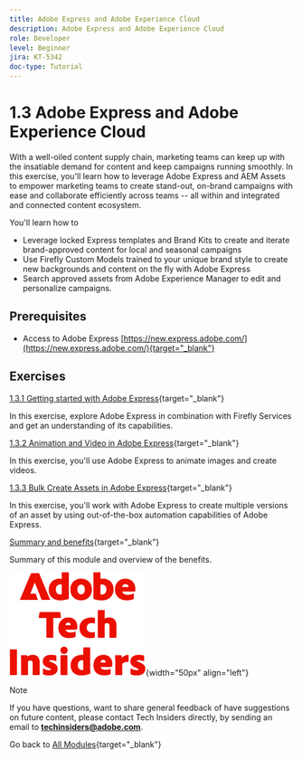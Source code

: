 ```yaml
---
title: Adobe Express and Adobe Experience Cloud
description: Adobe Express and Adobe Experience Cloud
role: Developer
level: Beginner
jira: KT-5342
doc-type: Tutorial
---
```

# 1.3 Adobe Express and Adobe Experience Cloud

With a well-oiled content supply chain, marketing teams can keep up with the insatiable demand for content and keep campaigns running smoothly. In this exercise, you'll learn how to leverage Adobe Express and AEM Assets to empower marketing teams to create stand-out, on-brand campaigns with ease and collaborate efficiently across teams -- all within and integrated and connected content ecosystem.

You'll learn how to

- Leverage locked Express templates and Brand Kits to create and iterate brand-approved content for local and seasonal campaigns
- Use Firefly Custom Models trained to your unique brand style to create new backgrounds and content on the fly with Adobe Express
- Search approved assets from Adobe Experience Manager to edit and personalize campaigns.

## Prerequisites

- Access to Adobe Express [https://new.express.adobe.com/](https://new.express.adobe.com/){target="_blank"}

## Exercises

[1.3.1 Getting started with Adobe Express](./ex1.md){target="_blank"}

In this exercise, explore Adobe Express in combination with Firefly Services and get an understanding of its capabilities.

[1.3.2 Animation and Video in Adobe Express](./ex2.md){target="_blank"}

In this exercise, you'll use Adobe Express to animate images and create videos.

[1.3.3 Bulk Create Assets in Adobe Express](./ex3.md){target="_blank"}

In this exercise, you'll work with Adobe Express to create multiple versions of an asset by using out-of-the-box automation capabilities of Adobe Express.

[Summary and benefits](./summary.md){target="_blank"}

Summary of this module and overview of the benefits.

![Tech Insiders](./../../../assets/images/techinsiders.png){width="50px" align="left"}

>[!NOTE]
>
>If you have questions, want to share general feedback of have suggestions on future content, please contact Tech Insiders directly, by sending an email to **techinsiders@adobe.com**.

Go back to [All Modules](../../../overview.md){target="_blank"}
